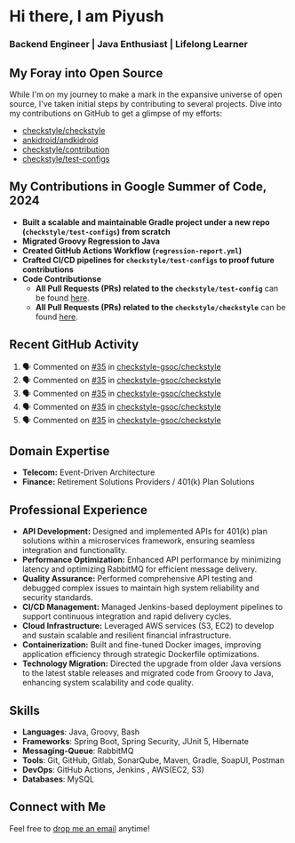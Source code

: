 # Hi there, I am Piyush
### Backend Engineer | Java Enthusiast | Lifelong Learner

## My Foray into Open Source
While I'm on my journey to make a mark in the expansive universe of open source, I've taken initial steps by contributing to several projects. Dive into my contributions on GitHub to get a glimpse of my efforts:
- [checkstyle/checkstyle](https://github.com/checkstyle/checkstyle/pulls?q=is%3Apr+author%3Arelentless-pursuit+is%3Amerged+merged%3A%3E2023-01-01)
- [ankidroid/andkidroid](https://github.com/ankidroid/Anki-Android/pulls?q=is%3Apr+author%3Arelentless-pursuit+is%3Amerged+merged%3A%3E2023-01-01)
- [checkstyle/contribution](https://github.com/checkstyle/contribution/pulls?q=is%3Apr+author%3Arelentless-pursuit)
- [checkstyle/test-configs](https://github.com/checkstyle/test-configs/pulls?q=is%3Apr+is%3Amerged)

## My Contributions in Google Summer of Code, 2024
- **Built a scalable and maintainable Gradle project under a new repo (`checkstyle/test-configs`) from scratch**
- **Migrated Groovy Regression to Java**
- **Created GitHub Actions Workflow (`regression-report.yml`)**
- **Crafted CI/CD pipelines for `checkstyle/test-configs` to proof future contributions**
- **Code Contributionse**
  - **All Pull Requests (PRs) related to the `checkstyle/test-config`** can be found [here](https://github.com/checkstyle/test-configs/pulls?q=is%3Apr+is%3Amerged+author%3Arelentless-pursuit+created%3A%3E%3D2024-05-01+merged%3A%3C%3D2024-10-16).
  - **All Pull Requests (PRs) related to the `checkstyle/checkstyle`** can be found [here](https://github.com/checkstyle/checkstyle/pulls?q=is%3Apr+is%3Amerged+author%3Arelentless-pursuit+created%3A%3E%3D2024-05-01+merged%3A%3C%3D2024-10-16).

## Recent GitHub Activity
<!--START_SECTION:activity-->
1. 🗣 Commented on [#35](https://github.com/checkstyle-gsoc/checkstyle/pull/35#issuecomment-2601422218) in [checkstyle-gsoc/checkstyle](https://github.com/checkstyle-gsoc/checkstyle)
2. 🗣 Commented on [#35](https://github.com/checkstyle-gsoc/checkstyle/pull/35#issuecomment-2601376076) in [checkstyle-gsoc/checkstyle](https://github.com/checkstyle-gsoc/checkstyle)
3. 🗣 Commented on [#35](https://github.com/checkstyle-gsoc/checkstyle/pull/35#issuecomment-2601321588) in [checkstyle-gsoc/checkstyle](https://github.com/checkstyle-gsoc/checkstyle)
4. 🗣 Commented on [#35](https://github.com/checkstyle-gsoc/checkstyle/pull/35#issuecomment-2601306588) in [checkstyle-gsoc/checkstyle](https://github.com/checkstyle-gsoc/checkstyle)
5. 🗣 Commented on [#35](https://github.com/checkstyle-gsoc/checkstyle/pull/35#issuecomment-2601300884) in [checkstyle-gsoc/checkstyle](https://github.com/checkstyle-gsoc/checkstyle)
<!--END_SECTION:activity-->

## Domain Expertise
- **Telecom:** Event-Driven Architecture
- **Finance:** Retirement Solutions Providers / 401(k) Plan Solutions

## Professional Experience
- **API Development:** Designed and implemented APIs for 401(k) plan solutions within a microservices framework, ensuring seamless integration and functionality.
- **Performance Optimization:** Enhanced API performance by minimizing latency and optimizing RabbitMQ for efficient message delivery.
- **Quality Assurance:** Performed comprehensive API testing and debugged complex issues to maintain high system reliability and security standards.
- **CI/CD Management:** Managed Jenkins-based deployment pipelines to support continuous integration and rapid delivery cycles.
- **Cloud Infrastructure:** Leveraged AWS services (S3, EC2) to develop and sustain scalable and resilient financial infrastructure.
- **Containerization:** Built and fine-tuned Docker images, improving application efficiency through strategic Dockerfile optimizations.
- **Technology Migration:** Directed the upgrade from older Java versions to the latest stable releases and migrated code from Groovy to Java, enhancing system scalability and code quality.

## Skills
- **Languages**: Java, Groovy, Bash  
- **Frameworks**: Spring Boot, Spring Security, JUnit 5, Hibernate
- **Messaging-Queue**: RabbitMQ  
- **Tools**: Git, GitHub, Gitlab, SonarQube, Maven, Gradle, SoapUI, Postman  
- **DevOps**: GitHub Actions, Jenkins , AWS(EC2, S3)
- **Databases**: MySQL

## Connect with Me
Feel free to [drop me an email](mailto:piyush.sadangi@gmail.com) anytime!
